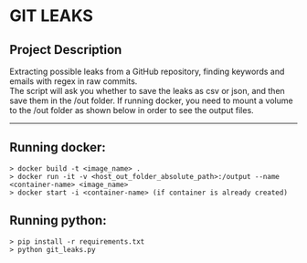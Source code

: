 # GIT LEAKS

## Project Description  

Extracting possible leaks from a GitHub repository, finding keywords and emails with regex in raw commits.  
The script will ask you whether to save the leaks as csv or json, and then save them in the /out folder. If running docker, you need to mount a volume to the /out folder as shown below in order to see the output files.

---

## Running docker:
    > docker build -t <image_name> .
    > docker run -it -v <host_out_folder_absolute_path>:/output --name <container-name> <image_name>
    > docker start -i <container-name> (if container is already created)

## Running python:
    > pip install -r requirements.txt
    > python git_leaks.py